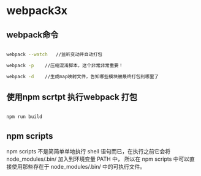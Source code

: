 # webpack3x

## webpack命令

```sh

webpack --watch   //监听变动并自动打包

webpack -p    //压缩混淆脚本，这个非常非常重要！

webpack -d    //生成map映射文件，告知哪些模块被最终打包到哪里了

```

## 使用npm scrtpt 执行webpack 打包

```sh

npm run build

```

## npm scripts

npm scripts 不是简简单单地执行 shell 语句而已，在执行之前它会将 node_modules/.bin/ 加入到环境变量 PATH 中，
所以在 npm scripts 中可以直接使用那些存在于 node_modules/.bin/ 中的可执行文件。
